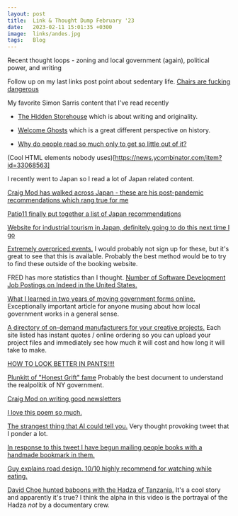 ```yaml
---
layout: post
title:  Link & Thought Dump February '23
date:   2023-02-11 15:01:35 +0300
image:  links/andes.jpg
tags:   Blog
---
```


Recent thought loops - zoning and local government (again), political power, and writing

Follow up on my last links post point about sedentary life. [Chairs are fucking dangerous](https://twitter.com/aspiringpeasant/status/1610057475629420545)

My favorite Simon Sarris content that I've read recently

* [The Hidden Storehouse](https://simonsarris.substack.com/p/the-hidden-storehouse) which is about writing and originality.

* [Welcome Ghosts](https://simonsarris.substack.com/p/welcome-ghosts) which is a great different perspective on history.

* [Why do people read so much only to get so little out of it?](https://twitter.com/simonsarris/status/1542540263767277569)


(Cool HTML elements nobody uses)[https://news.ycombinator.com/item?id=33068563]

I recently went to Japan so I read a lot of Japan related content.

[Craig Mod has walked across Japan - these are his post-pandemic recommendations which rang true for me](https://craigmod.com/ridgeline/147/)

[Patio11 finally put together a list of Japan recommendations](https://www.kalzumeus.com/japan-recommendations/)

[Website for industrial tourism in Japan, definitely going to do this next time I go](https://news.ycombinator.com/item?id=33680460)

[Extremely overpriced events.](https://deeperjapan.com/) I would probably not sign up for these, but it's great to see that this is available. Probably the best method would be to try to find these outside of the booking website.

FRED has more statistics than I thought. [Number of Software Development Job Postings on Indeed in the United States.](https://fred.stlouisfed.org/series/IHLCHGUSTPSOFTDEVE)

[What I learned in two years of moving government forms online.](https://medium.com/@jgee/what-i-learned-in-two-years-of-moving-government-forms-online-1edc4c2aa089) Exceptionally important article for anyone musing about how local government works in a general sense. 

[A directory of on-demand manufacturers for your creative projects.](https://buildlist.org/)  Each site listed has instant quotes / online ordering so you can upload your project files and immediately see how much it will cost and how long it will take to make.

[HOW TO LOOK BETTER IN PANTS!!!!](https://twitter.com/dieworkwear/status/1569945983534120960?lang=en)

[Plunkitt of "Honest Grift" fame](https://www.marxists.org/reference/archive/plunkett-george/tammany-hall/index.htm) Probably the best document to understand the realpolitik of NY government. 

[Craig Mod on writing good newsletters](https://craigmod.com/essays/on_writing_good_newsletters/)

[I love this poem so much.](https://twitter.com/chowleen/status/1572942906637549569)

[The strangest thing that AI could tell you.](https://twitter.com/nosilverv/status/1510082472968691714?s=20&t=yV5wMemMbac1UTk1iFw4Tw) Very thought provoking tweet that I ponder a lot.

[In response to this tweet I have begun mailing people books with a handmade bookmark in them.](https://twitter.com/tttuckerrr/status/1521194851567652864)

[Guy explains road design. 10/10 highly recommend for watching while eating.](https://www.youtube.com/c/RoadGuyRob/videos)

[David Choe hunted baboons with the Hadza of Tanzania.](https://www.youtube.com/watch?v=FRrbjiOs4no) It's a cool story and apparently it's true? I think the alpha in this video is the portrayal of the Hadza _not_ by a documentary crew.
